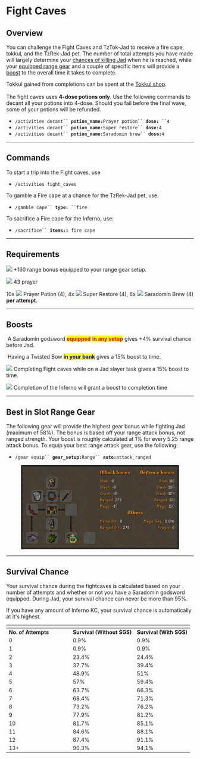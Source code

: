 # Fight Caves

## Overview

You can challenge the Fight Caves and TzTok-Jad to receive a fire cape, tokkul, and the TzRek-Jad pet. The number of total attempts you have made will largely determine your [chances of killing Jad](./#survival-chance) when he is reached, while your [equipped range gear](./#best-in-slot-range-gear) and a couple of specific items will provide a [boost](./#boosts) to the overall time it takes to complete.

Tokkul gained from completions can be spent at the [Tokkul shop](https://wiki.oldschool.gg/bosses/fight-caves/tokkul-shop).\
\
The fight caves uses **4-dose potions only**. Use the following commands to decant all your potions into 4-dose. Should you fail before the final wave, some of your potions will be refunded.

* `/activities decant`` `**`potion_name:`**`Prayer potion`` `**`dose:`**` ``4`
* `/activities decant`` `**`potion_name:`**`Super restore`` `**`dose:`**`4`
* `/activities decant`` `**`potion_name:`**`Saradomin brew`` `**`dose:`**`4`

***

## Commands

To start a trip into the Fight caves, use

* `/activities fight_caves`

To gamble a Fire cape at a chance for the TzRek-Jad pet, use:

* `/gamble cape`` `**`type:`**` ``fire`

To sacrifice a Fire cape for the Inferno, use:

* `/sacrifice`` `**`items:`**`1 fire cape`

***

## Requirements

![](../../.gitbook/assets/Ranged\_icon.png) +160 range bonus equipped to your range gear setup.

![](../../.gitbook/assets/Prayer\_icon.png) 43 prayer&#x20;

10x ![](../../.gitbook/assets/Prayer\_potion\(4\).png) Prayer Potion (4), 4x ![](../../.gitbook/assets/Super\_restore\(4\).png) Super Restore (4), 6x ![](../../.gitbook/assets/Sara\_brew\(4\).png) Saradomin Brew (4) **per attempt**.

***

## Boosts

<img src="../../.gitbook/assets/Saradomin_godsword.png" alt="" data-size="line"> A Saradomin godsword <mark style="color:red;">**equipped**</mark> <mark style="color:red;">**in any setup**</mark> gives +4% survival chance before Jad.

<img src="../../.gitbook/assets/Twisted_bow.png" alt="" data-size="original"> Having a Twisted Bow <mark style="color:blue;">**in your bank**</mark> gives a 15% boost to time.

![](../../.gitbook/assets/Slayer\_helmet.png) Completing Fight caves while on a Jad slayer task gives a 15% boost to time.

![](../../.gitbook/assets/Infernal\_cape.png) Completion of the Inferno will grant a boost to completion time

***

## Best in Slot Range Gear

The following gear will provide the highest gear bonus while fighting Jad (maximum of 58%). The bonus is based off your range attack bonus, not ranged strength. Your boost is roughly calculated at 1% for every 5.25 range attack bonus. To equip your best range attack gear, use the following:

* `/gear equip`` `**`gear_setup:`**`Range`` `**`auto:`**`attack_ranged`

<figure><img src="../../.gitbook/assets/Fight_Caves_BiS_Nov2023.png" alt=""><figcaption></figcaption></figure>

***

## Survival Chance

Your survival chance during the fightcaves is calculated based on your number of attempts and whether or not you have a Saradomin godsword equipped. During Jad, your survival chance can never be more than 95%.

If you have any amount of Inferno KC, your survival chance is automatically at it's highest.

<table data-header-hidden><thead><tr><th width="158"></th><th></th><th></th></tr></thead><tbody><tr><td><strong>No. of Attempts</strong></td><td><strong>Survival (Without SGS)</strong></td><td><strong>Survival (With SGS)</strong></td></tr><tr><td>0</td><td>0.9%</td><td>0.9%</td></tr><tr><td>1</td><td>0.9%</td><td>0.9%</td></tr><tr><td>2</td><td>23.4%</td><td>24.4%</td></tr><tr><td>3</td><td>37.7%</td><td>39.4%</td></tr><tr><td>4</td><td>48.9%</td><td>51%</td></tr><tr><td>5</td><td>57%</td><td>59.4%</td></tr><tr><td>6</td><td>63.7%</td><td>66.3%</td></tr><tr><td>7</td><td>68.4%</td><td>71.3%</td></tr><tr><td>8</td><td>73.2%</td><td>76.2%</td></tr><tr><td>9</td><td>77.9%</td><td>81.2%</td></tr><tr><td>10</td><td>81.7%</td><td>85.1%</td></tr><tr><td>11</td><td>84.6%</td><td>88.1%</td></tr><tr><td>12</td><td>87.4%</td><td>91.1%</td></tr><tr><td>13+</td><td>90.3%</td><td>94.1%</td></tr></tbody></table>
